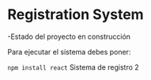 <h1>Registration System</h1>

-Estado del proyecto en construcción

Para ejecutar el sistema debes poner:

````npm install react````
Sistema de registro 2

